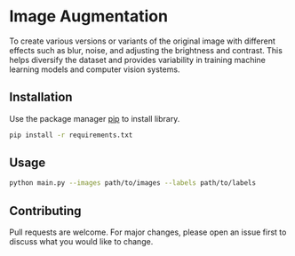 # Image Augmentation

To create various versions or variants of the original image with different effects such as blur, noise, and adjusting the brightness and contrast. This helps diversify the dataset and provides variability in training machine learning models and computer vision systems.

## Installation

Use the package manager [pip](https://pip.pypa.io/en/stable/) to install library.

```bash
pip install -r requirements.txt
```

## Usage
```bash
python main.py --images path/to/images --labels path/to/labels

```

## Contributing

Pull requests are welcome. For major changes, please open an issue first
to discuss what you would like to change.
